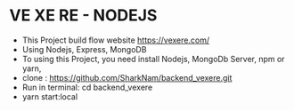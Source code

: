 # VE XE RE - NODEJS
+ This Project build flow website https://vexere.com/
+ Using Nodejs, Express, MongoDB
+ To using this Project, you need install Nodejs, MongoDb Server, npm or yarn, 
+ clone : https://github.com/SharkNam/backend_vexere.git
+ Run in terminal: cd backend_vexere 
+ yarn start:local

